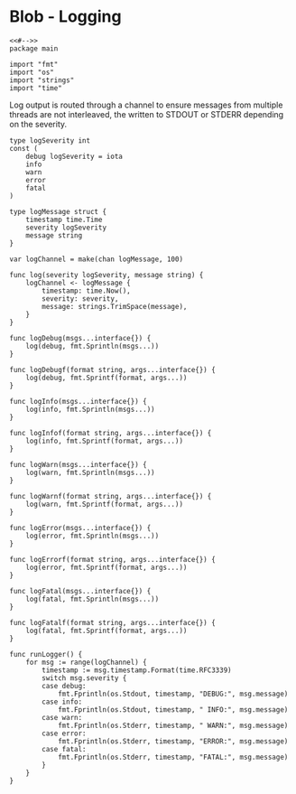 # Blob - Logging

	<<#-->>
	package main

	import "fmt"
	import "os"
	import "strings"
	import "time"

Log output is routed through a channel to ensure messages from multiple threads
are not interleaved, the written to STDOUT or STDERR depending on the severity.

	type logSeverity int
	const (
		debug logSeverity = iota
		info
		warn
		error
		fatal
	)

	type logMessage struct {
		timestamp time.Time
		severity logSeverity
		message string
	}

	var logChannel = make(chan logMessage, 100)

	func log(severity logSeverity, message string) {
		logChannel <- logMessage {
			timestamp: time.Now(),
			severity: severity,
			message: strings.TrimSpace(message),
		}
	}

	func logDebug(msgs...interface{}) {
		log(debug, fmt.Sprintln(msgs...))
	}

	func logDebugf(format string, args...interface{}) {
		log(debug, fmt.Sprintf(format, args...))
	}

	func logInfo(msgs...interface{}) {
		log(info, fmt.Sprintln(msgs...))
	}

	func logInfof(format string, args...interface{}) {
		log(info, fmt.Sprintf(format, args...))
	}

	func logWarn(msgs...interface{}) {
		log(warn, fmt.Sprintln(msgs...))
	}

	func logWarnf(format string, args...interface{}) {
		log(warn, fmt.Sprintf(format, args...))
	}

	func logError(msgs...interface{}) {
		log(error, fmt.Sprintln(msgs...))
	}

	func logErrorf(format string, args...interface{}) {
		log(error, fmt.Sprintf(format, args...))
	}

	func logFatal(msgs...interface{}) {
		log(fatal, fmt.Sprintln(msgs...))
	}

	func logFatalf(format string, args...interface{}) {
		log(fatal, fmt.Sprintf(format, args...))
	}

	func runLogger() {
		for msg := range(logChannel) {
			timestamp := msg.timestamp.Format(time.RFC3339)
			switch msg.severity {
			case debug:
				fmt.Fprintln(os.Stdout, timestamp, "DEBUG:", msg.message)
			case info:
				fmt.Fprintln(os.Stdout, timestamp, " INFO:", msg.message)
			case warn:
				fmt.Fprintln(os.Stderr, timestamp, " WARN:", msg.message)
			case error:
				fmt.Fprintln(os.Stderr, timestamp, "ERROR:", msg.message)
			case fatal:
				fmt.Fprintln(os.Stderr, timestamp, "FATAL:", msg.message)
			}
		}
	}
